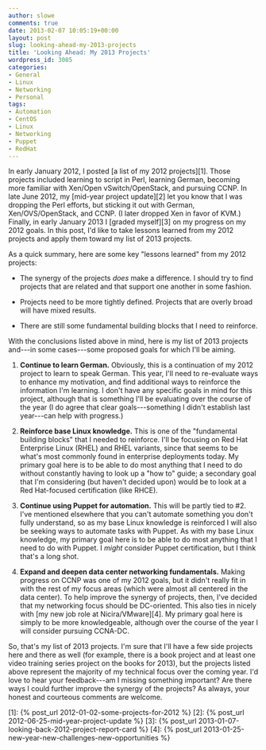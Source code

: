 ```yaml
---
author: slowe
comments: true
date: 2013-02-07 10:05:19+00:00
layout: post
slug: looking-ahead-my-2013-projects
title: 'Looking Ahead: My 2013 Projects'
wordpress_id: 3085
categories:
- General
- Linux
- Networking
- Personal
tags:
- Automation
- CentOS
- Linux
- Networking
- Puppet
- RedHat
---
```


In early January 2012, I posted [a list of my 2012 projects][1]. Those projects included learning to script in Perl, learning German, becoming more familiar with Xen/Open vSwitch/OpenStack, and pursuing CCNP. In late June 2012, my [mid-year project update][2] let you know that I was dropping the Perl efforts, but sticking it out with German, Xen/OVS/OpenStack, and CCNP. (I later dropped Xen in favor of KVM.) Finally, in early January 2013 I [graded myself][3] on my progress on my 2012 goals. In this post, I'd like to take lessons learned from my 2012 projects and apply them toward my list of 2013 projects.

As a quick summary, here are some key "lessons learned" from my 2012 projects:

* The synergy of the projects _does_ make a difference. I should try to find projects that are related and that support one another in some fashion.

* Projects need to be more tightly defined. Projects that are overly broad will have mixed results.

* There are still some fundamental building blocks that I need to reinforce.

With the conclusions listed above in mind, here is my list of 2013 projects and---in some cases---some proposed goals for which I'll be aiming.

1. **Continue to learn German.** Obviously, this is a continuation of my 2012 project to learn to speak German. This year, I'll need to re-evaluate ways to enhance my motivation, and find additional ways to reinforce the information I'm learning. I don't have any specific goals in mind for this project, although that is something I'll be evaluating over the course of the year (I do agree that clear goals---something I didn't establish last year---can help with progress.)

2. **Reinforce base Linux knowledge.** This is one of the "fundamental building blocks" that I needed to reinforce. I'll be focusing on Red Hat Enterprise Linux (RHEL) and RHEL variants, since that seems to be what's most commonly found in enterprise deployments today. My primary goal here is to be able to do most anything that I need to do without constantly having to look up a "how to" guide; a secondary goal that I'm considering (but haven't decided upon) would be to look at a Red Hat-focused certification (like RHCE).

3. **Continue using Puppet for automation.** This will be partly tied to #2. I've mentioned elsewhere that you can't automate something you don't fully understand, so as my base Linux knowledge is reinforced I will also be seeking ways to automate tasks with Puppet. As with my base Linux knowledge, my primary goal here is to be able to do most anything that I need to do with Puppet. I _might_ consider Puppet certification, but I think that's a long shot.

4. **Expand and deepen data center networking fundamentals.** Making progress on CCNP was one of my 2012 goals, but it didn't really fit in with the rest of my focus areas (which were almost all centered in the data center). To help improve the synergy of projects, then, I've decided that my networking focus should be DC-oriented. This also ties in nicely with [my new job role at Nicira/VMware][4]. My primary goal here is simply to be more knowledgeable, although over the course of the year I will consider pursuing CCNA-DC.

So, that's my list of 2013 projects. I'm sure that I'll have a few side projects here and there as well (for example, there is a book project and at least one video training series project on the books for 2013), but the projects listed above represent the majority of my technical focus over the coming year. I'd love to hear your feedback---am I missing something important? Are there ways I could further improve the synergy of the projects? As always, your honest and courteous comments are welcome.

[1]: {% post_url 2012-01-02-some-projects-for-2012 %}
[2]: {% post_url 2012-06-25-mid-year-project-update %}
[3]: {% post_url 2013-01-07-looking-back-2012-project-report-card %}
[4]: {% post_url 2013-01-25-new-year-new-challenges-new-opportunities %}
